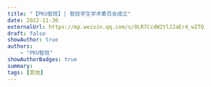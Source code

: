 ```yaml
---
title: "【PKU智班】| 智班学生学术委员会成立"
date: 2022-11-30
externalUrl: https://mp.weixin.qq.com/s/9LR7CcdW2YlJJaEr4_wITQ
draft: false
showAuthor: true
authors:
    - "PKU智班"
showAuthorBadges: true
summary: 
tags: [其他]
---
```

